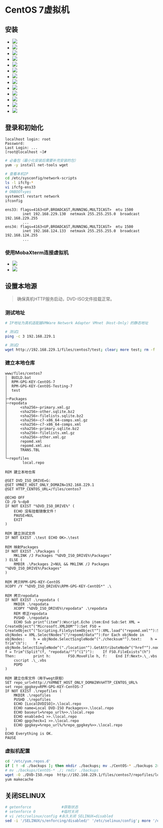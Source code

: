 # CentOS 7虚拟机

## 安装

- ![](./images/vm1.png)
- ![](./images/vm2.png)
- ![](./images/vm3.png)
- ![](./images/adapter.png)
- ![](./images/vm_adapter.png)
- ![](./images/centos7_install.png)
- ![](./images/centos7_kdump.png)
- ![](./images/centos7_net1.png)
- ![](./images/centos7_net2.png)
- ![](./images/centos7_disk1.png)
- ![](./images/centos7_disk2.png)
- ![](./images/centos7_disk3.png)
- ![](./images/centos7_root.png)

## 登录和初始化

```
localhost login: root
Password:
Last Login: ...
[root@localhost ~]#
```

```bash
# 必备包（最小化安装后需要补充安装的包）
yum -y install net-tools wget

# 查看本机IP
cd /etc/sysconfig/network-scripts
ls -l ifcfg-*
vi ifcfg-ens33
# ONBOOT=yes
systemctl restart network
ifconfig
```

```
ens33: flags=4163<UP,BROADCAST,RUNNING,MULTICAST>  mtu 1500
        inet 192.168.229.130  netmask 255.255.255.0  broadcast 192.168.229.255
        ...
ens34: flags=4163<UP,BROADCAST,RUNNING,MULTICAST>  mtu 1500
        inet 192.168.124.133  netmask 255.255.255.0  broadcast 192.168.124.255
        ...
```

### 使用MobaXterm连接虚拟机

- ![](./images/moba1.png)
- ![](./images/moba2.png)

## 设置本地源

>确保真机HTTP服务启动，DVD-ISO文件挂载正常。

### 测试地址

```bash
# IP地址为真机适配器VMWare Network Adapter VMnet（Host-Only）的静态地址

# 测试1
ping -c 3 192.168.229.1

# 测试2
wget http://192.168.229.1/files/centos7/test; clear; more test; rm -f ./test
```

### 建立本地仓库

```
www/files/centos7
│  BUILD.bat
│  RPM-GPG-KEY-CentOS-7
│  RPM-GPG-KEY-CentOS-Testing-7
│  test
│
├─Packages
├─repodata
│      <sha256>-primary.xml.gz
│      <sha256>-other.sqlite.bz2
│      <sha256>-filelists.sqlite.bz2
│      <sha256>-c7-x86_64-comps.xml.gz
│      <sha256>-c7-x86_64-comps.xml
│      <sha256>-primary.sqlite.bz2
│      <sha256>-filelists.xml.gz
│      <sha256>-other.xml.gz
│      repomd.xml
│      repomd.xml.asc
│      TRANS.TBL
│
└─repofiles
        local.repo
```

```batch
REM 建立本地仓库

@SET DVD_ISO_DRIVE=G:
@SET VMNET_HOST_ONLY_DOMAIN=192.168.229.1
@SET HTTP_CENTOS_URL=/files/centos7

@ECHO OFF
CD /D %~dp0
IF NOT EXIST "%DVD_ISO_DRIVE%" (
    ECHO 没有挂载镜像文件！
    PAUSE>NUL
    EXIT
)

REM 建立测试文件
IF NOT EXIST .\test ECHO OK>.\test

REM 映射Packages
IF NOT EXIST .\Packages (
    MKLINK /J Packages "%DVD_ISO_DRIVE%\Packages"
) ELSE (
    RMDIR .\Packages 2>NUL && MKLINK /J Packages "%DVD_ISO_DRIVE%\Packages"
)

REM 拷贝RPM-GPG-KEY-CentOS
XCOPY /Y "%DVD_ISO_DRIVE%\RPM-GPG-KEY-CentOS*" .\

REM 拷贝repodata
IF NOT EXIST .\repodata (
    MKDIR .\repodata
    XCOPY "%DVD_ISO_DRIVE%\repodata" .\repodata
    REM 修正repodata
    PUSHD .\repodata
    ECHO Sub print^(item^):Wscript.Echo item:End Sub:Set XML = CreateObject^("Microsoft.XMLDOM"^):Set FSO = CreateObject^("Scripting.FileSystemObject"^):XML.load^("repomd.xml"^):Set objNodes = XML.SelectNodes^("/repomd/data"^):For Each objNode in objNodes:    h = objNode.SelectSingleNode^("./checksum"^).text:    h = Trim^(h^):    f = objNode.SelectSingleNode^("./location"^).GetAttributeNode^("href"^).nodevalue:    f = Trim^(Split^(f, "repodata/"^)^(1^)^):    If FSO.FileExists^(h^) Then:        print h:        FSO.MoveFile h, f:    End If:Next>.\_.vbs
    cscript .\_.vbs
    POPD
)

REM 建立仓库文件（用于wegt获取）
SET repo_url=http://%VMNET_HOST_ONLY_DOMAIN%%HTTP_CENTOS_URL%
set repo_gpgkey=RPM-GPG-KEY-CentOS-7
IF NOT EXIST .\repofiles (
    MKDIR .\repofiles
    PUSHD .\repofiles
    ECHO [LocalDVDISO]>.\local.repo
    ECHO name=Local DVD-ISO Packages>>.\local.repo
    ECHO baseurl=%repo_url%>>.\local.repo
    ECHO enabled=1 >>.\local.repo
    ECHO gpgcheck=1 >>.\local.repo
    ECHO gpgkey=%repo_url%/%repo_gpgkey%>>.\local.repo
)
ECHO Everything is OK.
PAUSE
```

### 虚拟机配置

```bash
cd '/etc/yum.repos.d'
if [ ! -d ./backups ]; then mkdir ./backups; mv ./CentOS-* ./backups 2>/dev/null || echo Nothing will be moved.; fi
# mv ./backups/CentOS-* ./; rmdir ./backups
wget -O ./DVD-ISO.repo  http://192.168.229.1/files/centos7/repofiles/local.repo
yum makecache
```

## 关闭SELINUX

```bash
# getenforce              #获取状态
# setenforce 0            #临时关闭
# vi /etc/selinux/config #永久关闭 SELINUX=disabled
sed -i '/SELINUX/s/enforcing/disabled/' '/etc/selinux/config'; more '/etc/selinux/config'
```
